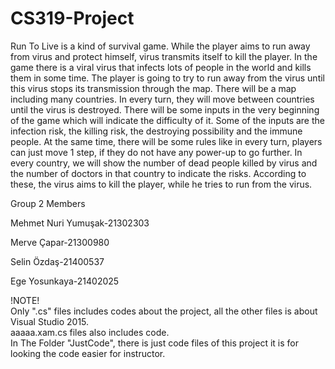 # CS319-Project
Run To Live is a kind of survival game. While the player aims to run away from virus and protect himself, virus transmits itself to kill the player. In the game there is a viral virus that infects lots of people in the world and kills them in some time. The player is going to try to run away from the virus until this virus stops its transmission through the map. There will be a map including many countries. In every turn, they will move between countries until the virus is destroyed. There will be some inputs in the very beginning of the game which will indicate the difficulty of it. Some of the inputs are the infection risk, the killing risk, the destroying possibility and the immune people. At the same time, there will be some rules like in every turn, players can just move 1 step, if they do not have any power-up to go further. In every country, we will show the number of dead people killed by virus and the number of doctors in that country to indicate the risks. According to these, the virus aims to kill the player, while he tries to run from the virus. 

Group 2 Members

Mehmet Nuri Yumuşak-21302303

Merve Çapar-21300980

Selin Özdaş-21400537 

Ege Yosunkaya-21402025

!NOTE!</br>
Only ".cs" files includes codes about the project, all the other files is about Visual Studio 2015. </br>
aaaaa.xam.cs files also includes code.</br>
In The Folder "JustCode", there is just code files of this project it is for looking the code easier for instructor. 
